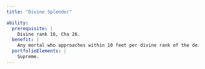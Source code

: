 ```yaml
---
title: "Divine Splendor"

ability:
  prerequisite: |
    Divine rank 16, Cha 26.
  benefit: |
    Any mortal who approaches within 10 feet per divine rank of the deity in its natural form dies immediately, with no saving throw.
  portfolioElements: |
    Supreme.
---
```

